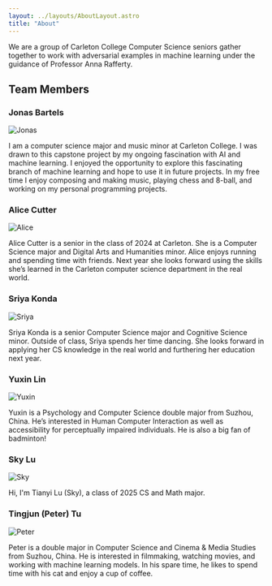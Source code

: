 ```yaml
---
layout: ../layouts/AboutLayout.astro
title: "About"
---
```


We are a group of Carleton College Computer Science seniors gather together to work with adversarial examples in machine learning under the guidance of Professor Anna Rafferty.

## Team Members

### Jonas Bartels

<div>
  <img src="/assets/jonas.jpg" class="sm:w-1/2 mx-auto" alt="Jonas">
</div>

I am a computer science major and music minor at Carleton College. I was drawn to this capstone project by my ongoing fascination with AI and machine learning. I enjoyed the opportunity to explore this fascinating branch of machine learning and hope to use it in future projects. In my free time I enjoy composing and making music, playing chess and 8-ball, and working on my personal programming projects.

### Alice Cutter

<div>
  <img src="/assets/Alice.jpg" class="sm:w-1/2 mx-auto" alt="Alice">
</div>

Alice Cutter is a senior in the class of 2024 at Carleton. She is a Computer Science major and Digital Arts and Humanities minor. Alice enjoys running and spending time with friends. Next year she looks forward using the skills she’s learned in the Carleton computer science department in the real world.

### Sriya Konda

<div>
  <img src="/assets/Sriya.jpg" class="sm:w-1/2 mx-auto" alt="Sriya">
</div>

Sriya Konda is a senior Computer Science major and Cognitive Science minor. Outside of class, Sriya spends her time dancing. She looks forward in applying her CS knowledge in the real world and furthering her education next year.

### Yuxin Lin

<div>
  <img src="/assets/yuxin.jpg" class="sm:w-1/2 mx-auto" alt="Yuxin">
</div>

Yuxin is a Psychology and Computer Science double major from Suzhou, China. He’s interested in Human Computer Interaction as well as accessibility for perceptually impaired individuals. He is also a big fan of badminton!

### Sky Lu

<div>
  <img src="/assets/sky.png" class="sm:w-1/2 mx-auto" alt="Sky">
</div>

Hi, I'm Tianyi Lu (Sky), a class of 2025 CS and Math major.

### Tingjun (Peter) Tu

<div>
  <img src="/assets/peter.jpg" class="sm:w-1/2 mx-auto" alt="Peter">
</div>

Peter is a double major in Computer Science and Cinema & Media Studies from Suzhou, China. He is interested in filmmaking, watching movies, and working with machine learning models. In his spare time, he likes to spend time with his cat and enjoy a cup of coffee.
